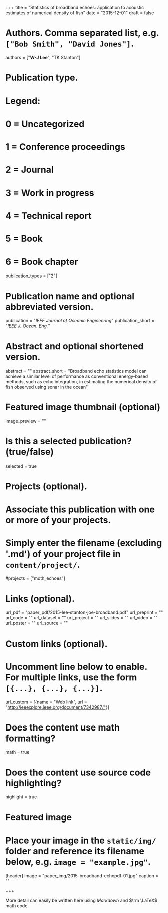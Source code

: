 +++
title = "Statistics of broadband echoes: application to acoustic estimates of numerical density of fish"
date = "2015-12-01"
draft = false

# Authors. Comma separated list, e.g. `["Bob Smith", "David Jones"]`.
authors = ["**W-J Lee**", "TK Stanton"]

# Publication type.
# Legend:
# 0 = Uncategorized
# 1 = Conference proceedings
# 2 = Journal
# 3 = Work in progress
# 4 = Technical report
# 5 = Book
# 6 = Book chapter
publication_types = ["2"]

# Publication name and optional abbreviated version.
publication = "*IEEE Journal of Oceanic Engineering*"
publication_short = "*IEEE J. Ocean. Eng.*"

# Abstract and optional shortened version.
abstract = ""
abstract_short = "Broadband echo statistics model can achieve a similar level of  performance as conventional energy-based methods, such as echo integration, in estimating the numerical density of fish observed using sonar in the ocean"

# Featured image thumbnail (optional)
image_preview = ""

# Is this a selected publication? (true/false)
selected = true

# Projects (optional).
#   Associate this publication with one or more of your projects.
#   Simply enter the filename (excluding '.md') of your project file in `content/project/`.
#projects = ["moth_echoes"]

# Links (optional).
url_pdf = "paper_pdf/2015-lee-stanton-joe-broadband.pdf"
url_preprint = ""
url_code = ""
url_dataset = ""
url_project = ""
url_slides = ""
url_video = ""
url_poster = ""
url_source = ""

# Custom links (optional).
#   Uncomment line below to enable. For multiple links, use the form `[{...}, {...}, {...}]`.
url_custom = [{name = "Web link", url = "http://ieeexplore.ieee.org/document/7342987/"}]

# Does the content use math formatting?
math = true

# Does the content use source code highlighting?
highlight = true

# Featured image
# Place your image in the `static/img/` folder and reference its filename below, e.g. `image = "example.jpg"`.
[header]
image = "paper_img/2015-broadband-echopdf-01.jpg"
caption = ""

+++

More detail can easily be written here using *Markdown* and $\rm \LaTeX$ math code.
